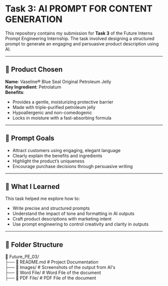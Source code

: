 # Task 3: AI PROMPT FOR CONTENT GENERATION

This repository contains my submission for **Task 3** of the Future Interns Prompt Engineering Internship. The task involved designing a structured prompt to generate an engaging and persuasive product description using AI.

---

## 🧴 Product Chosen

**Name**: Vaseline® Blue Seal Original Petroleum Jelly  
**Key Ingredient**: Petrolatum  
**Benefits**:
- Provides a gentle, moisturizing protective barrier  
- Made with triple-purified petroleum jelly  
- Hypoallergenic and non-comedogenic  
- Locks in moisture with a fast-absorbing formula

---

## 📝 Prompt Goals

- Attract customers using engaging, elegant language  
- Clearly explain the benefits and ingredients  
- Highlight the product’s uniqueness  
- Encourage purchase decisions through persuasive writing  

---

## 🌟 What I Learned

This task helped me explore how to:
- Write precise and structured prompts  
- Understand the impact of tone and formatting in AI outputs  
- Craft product descriptions with marketing intent  
- Use prompt engineering to control creativity and clarity in outputs

---

## 📁 Folder Structure
📁 Future_PE_03/ <br>
 ├── 📄 README.md   # Project Documentation <br>
 ├── 📂 Images/     # Screenshots of the output from AI's <br>
 ├── 📂 Word File/  # Word File of the document <br>
 ├── 📂 PDF File/   # PDF File of the document <br>


